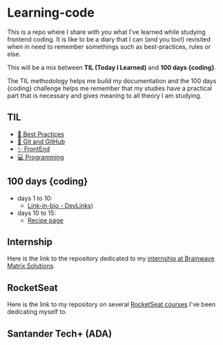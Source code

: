 # Learning-code

This is a repo where I share with you what I've learned while studying frontend coding. It is like to be a diary that I can (and you too!) revisited when in need to remember somethings such as best-practices, rules or else.

This will be a mix between **TIL (Today I Learned)** and **100 days {coding}**.

The TIL methodology helps me build my documentation and the 100 days {coding} challenge helps me remember that my studies have a practical part that is necessary and gives meaning to all theory I am studying. 

## TIL

- [👏 Best Practices](https://github.com/luhm/learning-code/tree/main/til/best-practices)
- [🔗 Git and GitHub](https://github.com/luhm/learning-code/tree/main/til/git)
- [✨ FrontEnd](https://github.com/luhm/learning-code/tree/main/til/frontend)
- [💻 Programming](https://github.com/luhm/learning-code/tree/main/til/programming)

## 100 days {coding}

- days 1 to 10:
  - [Link-in-bio - DevLinks](https://github.com/luhm/rocketseat/tree/feat/projetodiscovery))
- days 10 to 15:
  - [Recipe page](https://luhm.github.io/recipe_page_main/)

## Internship

Here is the link to the repository dedicated to my [internship at Brainwave Matrix Solutions](https://github.com/luhm/brainwave_matrix_intern).

## RocketSeat

Here is the link to my repository on several [RocketSeat courses](https://github.com/luhm/rocketseat) I've been dedicating myself to.

## Santander Tech+ (ADA)

